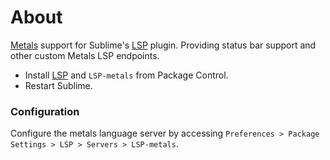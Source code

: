# About

[Metals](https://scalameta.org/metals/) support for Sublime's [LSP](https://github.com/tomv564/LSP) plugin. Providing status bar support and other custom Metals LSP endpoints.

* Install [LSP](https://packagecontrol.io/packages/LSP) and `LSP-metals` from Package Control.
* Restart Sublime.

### Configuration

Configure the metals language server by accessing `Preferences > Package Settings > LSP > Servers > LSP-metals`.
